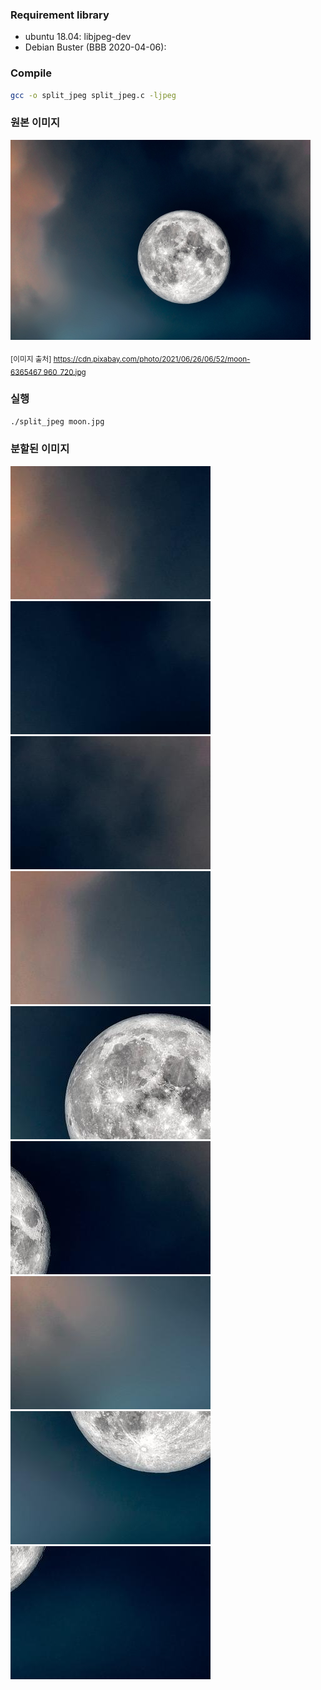 
### Requirement library
- ubuntu 18.04: libjpeg-dev
- Debian Buster (BBB 2020-04-06): 

### Compile
``` sh
gcc -o split_jpeg split_jpeg.c -ljpeg
```

### 원본 이미지
<img src="./moon.jpg" width="480">

<sub> [이미지 출처] https://cdn.pixabay.com/photo/2021/06/26/06/52/moon-6365467_960_720.jpg </sub>

### 실행
``` sh
./split_jpeg moon.jpg
```

### 분할된 이미지
<img src="./output_0.jpg">
<img src="./output_1.jpg">
<img src="./output_2.jpg">
<img src="./output_3.jpg">
<img src="./output_4.jpg">
<img src="./output_5.jpg">
<img src="./output_6.jpg">
<img src="./output_7.jpg">
<img src="./output_8.jpg">
